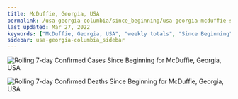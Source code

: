 ```yaml
---
title: McDuffie, Georgia, USA
permalink: /usa-georgia-columbia/since_beginning/usa-georgia-mcduffie-since_beginning.html
last_updated: Mar 27, 2022
keywords: ["McDuffie, Georgia, USA", "weekly totals", "Since Beginning"]
sidebar: usa-georgia-columbia_sidebar
---
```


![Rolling 7-day Confirmed Cases Since Beginning for McDuffie, Georgia, USA](/covid_tracker/images/graphs/usa-georgia-mcduffie-rolling_7_days_confirmed-since_beginning_graph.png)

![Rolling 7-day Confirmed Deaths Since Beginning for McDuffie, Georgia, USA](/covid_tracker/images/graphs/usa-georgia-mcduffie-rolling_7_days_deaths-since_beginning_graph.png)
